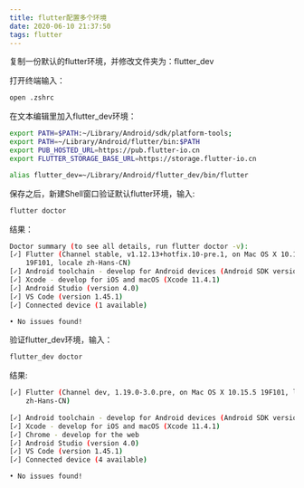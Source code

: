 ```yaml
---
title: flutter配置多个环境
date: 2020-06-10 21:37:50
tags: flutter
---
```


复制一份默认的flutter环境，并修改文件夹为：flutter_dev

打开终端输入：

```bash
open .zshrc 
```

在文本编辑里加入flutter_dev环境：

```bash
export PATH=$PATH:~/Library/Android/sdk/platform-tools;
export PATH=~/Library/Android/flutter/bin:$PATH
export PUB_HOSTED_URL=https://pub.flutter-io.cn 
export FLUTTER_STORAGE_BASE_URL=https://storage.flutter-io.cn

alias flutter_dev=~/Library/Android/flutter_dev/bin/flutter
```

保存之后，新建Shell窗口验证默认flutter环境，输入:

```bash
flutter doctor
```

结果：

```bash
Doctor summary (to see all details, run flutter doctor -v):
[✓] Flutter (Channel stable, v1.12.13+hotfix.10-pre.1, on Mac OS X 10.15.5
    19F101, locale zh-Hans-CN)
[✓] Android toolchain - develop for Android devices (Android SDK version 29.0.3)
[✓] Xcode - develop for iOS and macOS (Xcode 11.4.1)
[✓] Android Studio (version 4.0)
[✓] VS Code (version 1.45.1)
[✓] Connected device (1 available)

• No issues found!
```

验证flutter_dev环境，输入：

```bash
flutter_dev doctor
```

结果:

```bash
[✓] Flutter (Channel dev, 1.19.0-3.0.pre, on Mac OS X 10.15.5 19F101, locale
    zh-Hans-CN)
 
[✓] Android toolchain - develop for Android devices (Android SDK version 29.0.3)
[✓] Xcode - develop for iOS and macOS (Xcode 11.4.1)
[✓] Chrome - develop for the web
[✓] Android Studio (version 4.0)
[✓] VS Code (version 1.45.1)
[✓] Connected device (4 available)

• No issues found!
```

